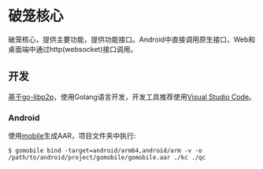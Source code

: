 # 破笼核心

破笼核心，提供主要功能，提供功能接口。Android中直接调用原生接口，Web和桌面端中通过http(websocket)接口调用。

## 开发

[基于go-libp2p](https://github.com/libp2p/go-libp2p)，使用Golang语言开发，开发工具推荐使用[Visual Studio Code](https://code.visualstudio.com/)。

### Android

使用[mobile](https://pkg.go.dev/golang.org/x/mobile)生成AAR，项目文件夹中执行:
```
$ gomobile bind -target=android/arm64,android/arm -v -o /path/to/android/project/gomobile/gomobile.aar ./kc ./qc
```

